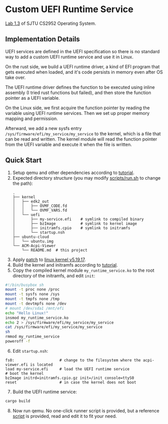 # Custom UEFI Runtime Service 

[Lab 1.3](https://github.com/peterzheng98/os-2024-tutorial) of SJTU CS2952 Operating System.

## Implementation Details

UEFI services are defined in the UEFI specification so there is no standard way to add a custom UEFI runtime service and use it in Linux.

On the rust side, we build a UEFI runtime driver, a kind of EFI program that gets executed when loaded, and it's code persists in memory even after OS take over.

The UEFI runtime driver defines the function to be executed using inline assembly (I tried rust functions but failed), and then store the function pointer as a UEFI variable.

On the Linux side, we first acquire the function pointer by reading the variable using UEFI runtime services. Then we set up proper memory mapping and permission.

Afterward, we add a new sysfs entry `/sys/firmware/efi/my_service/my_service` to the kernel, which is a file that can be read and written. The kernel module will read the function pointer from the UEFI variable and execute it when the file is written.

## Quick Start

1. Setup qemu and other dependencies according to [tutorial](https://github.com/peterzheng98/os-2024-tutorial/releases/tag/v1.26).
2. Expected directory structure (you may modify [scripts/run.sh](scripts/run.sh) to change the path):
   ```
   .
   ├── kernel
   │   ├── edk2_out
   │   │   ├── OVMF_CODE.fd
   │   │   └── OVMF_VARS.fd
   │   └── uefi
   │       ├── my-service.efi    # symlink to compiled binary
   │       ├── bzImage           # symlink to kernel image
   │       ├── initramfs.cpio    # symlink to initramfs
   │       └── startup.nsh
   ├── ubuntu-cloud
   │   └── ubuntu.img
   └── ACM-Acpi-Viewer
       └── README.md  # this project
   ```
3. Apply [patch](src/0001-uefi-runtime-service.patch) to [linux kernel v5.19.17](https://git.kernel.org/pub/scm/linux/kernel/git/stable/linux.git/snapshot/linux-5.19.17.tar.gz).
4. Build the kernel and initramfs according to [tutorial](https://github.com/peterzheng98/os-2024-tutorial/releases/tag/v1.26).
5. Copy the compiled kernel module `my_runtime_service.ko` to the root directory of the initramfs, and edit `init`:
```bash
#!/bin/busybox sh
mount -t proc none /proc
mount -t sysfs none /sys
mount -t tmpfs none /tmp
mount -t devtmpfs none /dev
# mount /dev/sda1 /mnt/efi
echo "Hello Linux!"
insmod my_runtime_service.ko
echo 2 > /sys/firmware/efi/my_service/my_service
cat /sys/firmware/efi/my_service/my_service
sh
rmmod my_runtime_service
poweroff -f
```
6. Edit `startup.nsh`:
```shell
fs0:                    # change to the filesystem where the acpi-viewer.efi is located
load my-service.efi     # load the UEFI runtime service
# boot the kernel
bzImage initrd=initramfs.cpio.gz init=/init console=ttyS0
reset                   # in case the kernel does not boot
```
7. Build the UEFI runtime service:
```bash
cargo build
```
8. Now run qemu. No one-click runner script is provided, but a reference [script](scripts/efi.sh) is provided, read and edit it to fit your need.